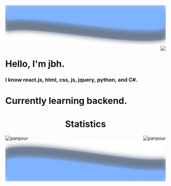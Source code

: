<img align="center" src="https://raw.githubusercontent.com/Kqzz/Kqzz/master/top.svg"/>

<img align="right" src="https://raw.githubusercontent.com/campsites/campsites/master/pain.gif"/>


<h1 align="left">Hello, I'm jbh.</h1>
<h3 align="left">I know react.js, html, css, js, jquery, python, and C#. </h3>

<p align="center">

<h1 align="left"> Currently learning backend.</h1>
</p>
<h1 align="center">    </h1>
<h1 align="center">Statistics</h1>

<p><img align="left" src="https://github-readme-stats.vercel.app/api?username=panpour&show_icons=true&text_color=ffffff&bg_color=7fb3ff&title_color=ffffff&icon_color=ffffff" alt="panpour" /></p>

<p></p>

<img align="right" src="https://github-readme-stats.vercel.app/api/top-langs/?username=panpour&show_icons=true&text_color=ffffff&bg_color=7fb3ff&title_color=ffffff&icon_color=ffffff" alt="panpour"/>


<img align="center" src="https://raw.githubusercontent.com/Kqzz/Kqzz/master/bottom.svg"/>
